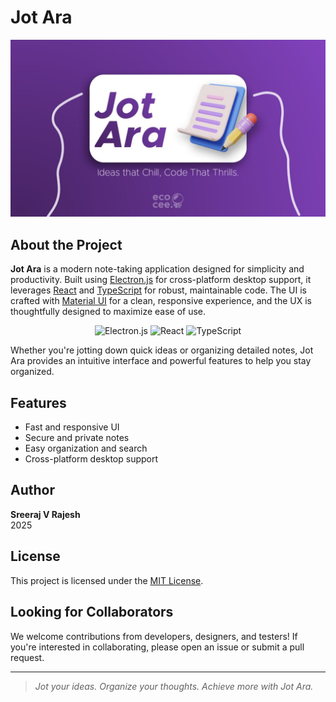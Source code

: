 # Jot Ara

![Banner](public/banner.jpg)

## About the Project

**Jot Ara** is a modern note-taking application designed for simplicity and productivity. Built using [Electron.js](https://www.electronjs.org/) for cross-platform desktop support, it leverages [React](https://react.dev/) and [TypeScript](https://www.typescriptlang.org/) for robust, maintainable code. The UI is crafted with [Material UI](https://mui.com/) for a clean, responsive experience, and the UX is thoughtfully designed to maximize ease of use.

<p align="center">
    <img src="https://download.logo.wine/logo/Electron_(software_framework)/Electron_(software_framework)-Logo.wine.png" alt="Electron.js" height="40"/>
    <img src="https://img.favpng.com/6/13/9/react-javascript-library-github-png-favpng-LXqZhCkK6P3wYej5UtBG2aCFf.jpg" alt="React" height="40"/>
    <img src="https://raw.githubusercontent.com/remojansen/logo.ts/master/ts.png" alt="TypeScript" height="40"/>
</p>

Whether you're jotting down quick ideas or organizing detailed notes, Jot Ara provides an intuitive interface and powerful features to help you stay organized.

## Features

- Fast and responsive UI
- Secure and private notes
- Easy organization and search
- Cross-platform desktop support

## Author

**Sreeraj V Rajesh**  
2025

## License

This project is licensed under the [MIT License](LICENSE).

## Looking for Collaborators

We welcome contributions from developers, designers, and testers! If you're interested in collaborating, please open an issue or submit a pull request.

---

> _Jot your ideas. Organize your thoughts. Achieve more with Jot Ara._